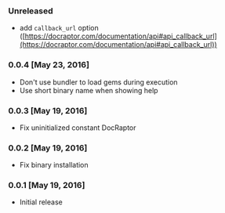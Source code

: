 ### Unreleased
* add `callback_url` option ([https://docraptor.com/documentation/api#api_callback_url](https://docraptor.com/documentation/api#api_callback_url))

### 0.0.4 [May 23, 2016]
* Don't use bundler to load gems during execution
* Use short binary name when showing help

### 0.0.3 [May 19, 2016]
* Fix uninitialized constant DocRaptor

### 0.0.2 [May 19, 2016]
* Fix binary installation

### 0.0.1 [May 19, 2016]
* Initial release

